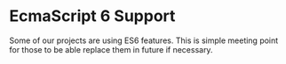 # EcmaScript 6 Support

Some of our projects are using ES6 features. This is simple meeting point for those to be able replace them in future if necessary.